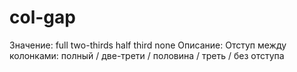 # col-gap

Значение: full two-thirds half third none
Описание: Отступ между колонками: полный / две-трети / половина / треть / без отступа
